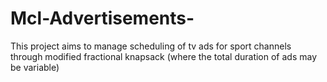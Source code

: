 # Mcl-Advertisements-
This project aims to manage scheduling of tv ads for sport channels through modified fractional knapsack (where the total duration of ads may be variable)

